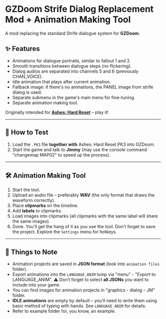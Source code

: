 # GZDoom Strife Dialog Replacement Mod + Animation Making Tool

A mod replacing the standard Strife dialogue system for **GZDoom**.

## ✨ Features
- Animations for dialogue portraits, similar to fallout 1 and 2. 
- Smooth transitions between dialogue steps (no flickering).
- Dialog audios are separated into channels 5 and 6 (previously CHAN_VOICE).
- Idle animation that plays after current animation.
- Fallback image: if there's no animations, the PANEL image from strife dialog is used.
- Separate submenu in the game's main menu for fine-tuning.
- Separate animation making tool.

Originally intended for [**Ashes: Hard Reset**](https://www.moddb.com/mods/ashes-2063) – play it!

---

## 🔹 How to Test
1. Load the `.PK3` file **together with** Ashes: Hard Reset.PK3 into GZDoom.  
2. Start the game and talk to **Jimmy** (may use the console command "changemap MAP02" to speed up the process).

---

## 🛠️ Animation Making Tool
1. Start the tool.  
2. Upload an audio file – preferably **WAV** (the only format that draws the waveform correctly).  
3. Place **clipmarks** on the timeline.  
4. Add **labels** to clipmarks.  
5. Load images into clipmarks (all clipmarks with the same label will share the same images).  
6. Done. You'll get the hang of it as you use the tool. Don't forget to save the project. Explore the `Settings` menu for hotkeys.  

---

## 📂 Things to Note
- Animation projects are saved in **JSON format** (look into `animation files` folder).  
- Export animations into the `LANGUAGE_ANIM` lump via "menu" - "Export to LANGUAGE_ANIM". ⚠️ Don’t forget to select **all JSONs** you want to include into your game.
 - You can find images for animation projects in "graphics - dialog - JM" folder.  
- **IDLE animations** are empty by default – you’ll need to write them using basic method of typing with hands. See `LANGUAGE_ANIM` for details.
- Refer to example folder for, you know, an example.
